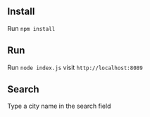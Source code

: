 ## Install
Run ```npm install```

## Run
Run ```node index.js``` visit ```http://localhost:8089```

## Search
Type a city name in the search field